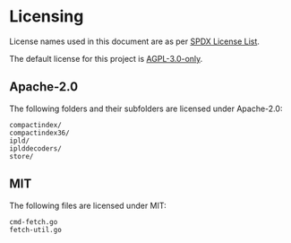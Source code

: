 # Licensing

License names used in this document are as per [SPDX License List](https://spdx.org/licenses/).

The default license for this project is [AGPL-3.0-only](LICENSE).

## Apache-2.0

The following folders and their subfolders are licensed under Apache-2.0:

```
compactindex/
compactindex36/
ipld/
iplddecoders/
store/
```

## MIT

The following files are licensed under MIT:

```
cmd-fetch.go
fetch-util.go
```
